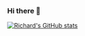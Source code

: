 ### Hi there 👋

[![Richard's GitHub stats](https://github-readme-stats.vercel.app/api?username=richardsimko&count_private=true&theme=midnight-purple)](https://github.com/anuraghazra/github-readme-stats)


<!--
**richardsimko/richardsimko** is a ✨ _special_ ✨ repository because its `README.md` (this file) appears on your GitHub profile.

Here are some ideas to get you started:

- 🔭 I’m currently working on ...
- 🌱 I’m currently learning ...
- 👯 I’m looking to collaborate on ...
- 🤔 I’m looking for help with ...
- 💬 Ask me about ...
- 📫 How to reach me: ...
- 😄 Pronouns: ...
- ⚡ Fun fact: ...
-->
